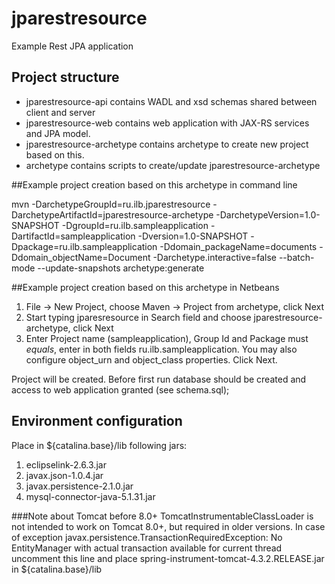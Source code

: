# jparestresource
Example Rest JPA application

## Project structure
* jparestresource-api contains WADL and xsd schemas shared between client and server
* jparestresource-web contains web application with JAX-RS services and JPA model.
* jparestresource-archetype contains archetype to create new project based on this.
* archetype contains scripts to create/update jparestresource-archetype

##Example project creation based on this archetype in command line

mvn -DarchetypeGroupId=ru.ilb.jparestresource -DarchetypeArtifactId=jparestresource-archetype -DarchetypeVersion=1.0-SNAPSHOT -DgroupId=ru.ilb.sampleapplication -DartifactId=sampleapplication -Dversion=1.0-SNAPSHOT -Dpackage=ru.ilb.sampleapplication -Ddomain_packageName=documents -Ddomain_objectName=Document -Darchetype.interactive=false --batch-mode --update-snapshots archetype:generate


##Example project creation based on this archetype in Netbeans

1. File -> New Project, choose Maven -> Project from archetype, click Next
2. Start typing jparesresource in Search field and choose jparestresource-archetype, click Next
3. Enter Project name (sampleapplication), Group Id and Package must *equals*, enter in both fields ru.ilb.sampleapplication. You may also configure object_urn and object_class properties. Click Next.

Project will be created. Before first run database should be created and access to web application granted (see schema.sql);

## Environment configuration
Place in ${catalina.base}/lib following jars:
1. eclipselink-2.6.3.jar
2. javax.json-1.0.4.jar
3. javax.persistence-2.1.0.jar
4. mysql-connector-java-5.1.31.jar

###Note about Tomcat before 8.0+
TomcatInstrumentableClassLoader is not intended to work on Tomcat 8.0+, but required in older versions.
In case of exception javax.persistence.TransactionRequiredException: No EntityManager with actual transaction available for current thread 
uncomment this line 
<Loader loaderClass="org.springframework.instrument.classloading.tomcat.TomcatInstrumentableClassLoader"/>
and place spring-instrument-tomcat-4.3.2.RELEASE.jar in ${catalina.base}/lib

